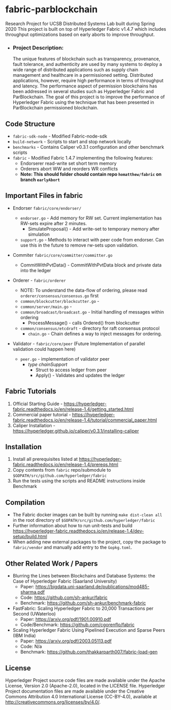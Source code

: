 # fabric-parblockchain
Research Project for UCSB Distributed Systems Lab built during Spring 2020
This project is built on top of Hyperledger Fabric v1.4.7 which includes throughput optimizations based on early aborts to improve throughput.

- ### Project Description:
  The unique features of blockchain such as transparency, provenance, fault tolerance, and authenticity are used by many systems to deploy a wide range of distributed applications such as supply chain management and healthcare in a permissioned setting. Distributed applications, however, require high performance in terms of throughput and latency. The performance aspect of permission blockchains has been addressed in several studies such as Hyperledger Fabric and ParBlockchain. The goal of this project is to improve the performance of Hyperledger Fabric using the technique that has been presented in ParBlockchain permissioned blockchain.

## Code Structure
* `fabric-sdk-node` - Modified Fabric-node-sdk
* `build-network` - Scripts to start and stop network locally
* `benchmarks` - Contains Caliper v0.3.1 configuration and other benchmark scripts
* `fabric` - Modified Fabric 1.4.7 implementing the following features:
  * Endorserer read-write set short term memory
  * Orderers abort WW and reorders WR conflicts
  * __Note: This should folder chould contain repo  `homatthew/fabric` on branch `earlyAbort`__ 
  
## Important Files in fabric
* Endorser `fabric/core/endorser/`
  * `endorser.go` - Add memory for RW set. Current implementation has RW-sets expire after 2 minutes. 
    * SimulateProposal() - Add write-set to temporary memory after simulation
  * `support.go` - Methods to interact with peer code from endorser. Can use this in the future to remove rw-sets upon validation.
* Commiter `fabric/core/committer/committer.go`
  * CommitWithPvtData() - CommitWithPvtData block and private data into the ledger
* Orderer - `fabric/orderer`
  * NOTE: To understand the data-flow of ordering, please read `orderer/consensus/consensus.go` first
  * `common/blockcutter/blockcutter.go` - 
  * `common/server/main.go` - 
  * `common/broadcast/broadcast.go` - Initial handling of messages within ordering
    * ProcessMessage() - calls Ordered() from blockcutter
  * `common/consensus/etcdraft` - directory for raft consensus protocol
    * `chain.go` - Chain defines a way to inject messages for ordering.
  
* Validator - `fabric/core/peer` (Future Implementation of parallel validation could happen here)
  * `peer.go` - implementation of validator peer
    * _type chainSupport_ 
      * Struct to access ledger from peer
      * Apply() - Validates and updates the ledger

## Fabric Tutorials
1. Official Starting Guide - https://hyperledger-fabric.readthedocs.io/en/release-1.4/getting_started.html
2. Commercial paper tutorial - https://hyperledger-fabric.readthedocs.io/en/release-1.4/tutorial/commercial_paper.html
3. Caliper Installation - https://hyperledger.github.io/caliper/v0.3.1/installing-caliper

## Installation 
1. Install all prerequisites listed at https://hyperledger-fabric.readthedocs.io/en/release-1.4/prereqs.html
2. Copy contents from `fabric` repo/submodule to `$GOPATH/src/github.com/hyperledger/fabric`
4. Run the tests using the scripts and README instructions inside Benchmark

## Compilation
- The Fabric docker images can be built by running `make dist-clean all` in the root directory of `$GOPATH/src/github.com/hyperledger/fabric`
 - Further information about how to run unit-tests and build https://hyperledger-fabric.readthedocs.io/en/release-1.4/dev-setup/build.html
 - When adding new external packages to the project, copy the package to `fabric/vendor` and manually add entry to the `Gopkg.toml`.
  
## Other Related Work / Papers
- Blurring the Lines between Blockchains and Database Systems: the Case of Hyperledger Fabric (Saarland University)
  - Paper: https://bigdata.uni-saarland.de/publications/mod485-sharma.pdf
  - Code: https://github.com/sh-ankur/fabric
  - Benchmark: https://github.com/sh-ankur/benchmark-fabric
- FastFabric: Scaling Hyperledger Fabric to 20,000 Transactions per Second (UWaterloo)
  - Paper: https://arxiv.org/pdf/1901.00910.pdf
  - Code/Benchmark: https://github.com/cgorenflo/fabric
- Scaling Hyperledger Fabric Using Pipelined Execution and Sparse Peers (IBM India)
  - Paper: https://arxiv.org/pdf/2003.05113.pdf
  - Code: N/a
  - Benchmark: https://github.com/thakkarparth007/fabric-load-gen


## License
Hyperledger Project source code files are made available under the Apache License, Version 2.0 (Apache-2.0), located in the LICENSE file. Hyperledger Project documentation files are made available under the Creative Commons Attribution 4.0 International License (CC-BY-4.0), available at http://creativecommons.org/licenses/by/4.0/.
